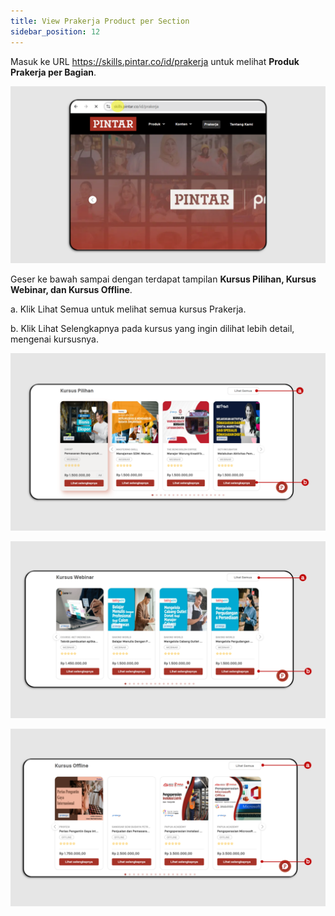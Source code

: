 ```yaml
---
title: View Prakerja Product per Section
sidebar_position: 12
---
```

Masuk ke URL <https://skills.pintar.co/id/prakerja> untuk melihat **Produk Prakerja per Bagian**.

![](/img/section-indo-1.png)

Geser ke bawah sampai dengan terdapat tampilan **Kursus Pilihan, Kursus Webinar, dan Kursus Offline**.  

a. Klik Lihat Semua untuk melihat semua kursus Prakerja.

b. Klik Lihat Selengkapnya pada kursus yang ingin dilihat lebih detail, mengenai kursusnya.

![](/img/section-indo-2.png)

![](/img/section-indo-3.png)

![](/img/section-indo-4.png)
